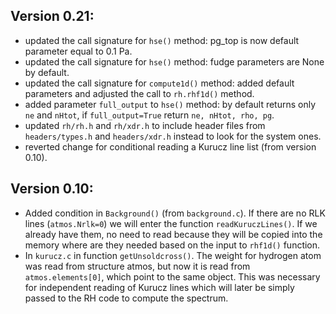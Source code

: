 Version 0.21:
-------------

* updated the call signature for `hse()` method: pg_top is now default parameter equal to 0.1 Pa.
* updated the call signature for `hse()` method: fudge parameters are None by default.
* updated the call signature for `compute1d()` method: added default parameters and adjusted the call to `rh.rhf1d()` method.
* added parameter `full_output` to `hse()` method: by default returns only `ne` and `nHtot`, if `full_output=True` return `ne, nHtot, rho, pg`.
* updated `rh/rh.h` and `rh/xdr.h` to include header files from `headers/types.h` and `headers/xdr.h` instead to look for the system ones.
* reverted change for conditional reading a Kurucz line list (from version 0.10).

Version 0.10:
-------------

* Added condition in `Background()` (from `background.c`). If there are no RLK lines (`atmos.Nrlk=0`) we will enter the function `readKuruczLines()`. If we already have them, no need to read because they will be copied into the memory where are they needed based on the input to `rhf1d()` function.
* In `kurucz.c` in function `getUnsoldcross()`. The weight for hydrogen atom was read from structure atmos, but now it is read from `atmos.elements[0]`, which point to the same object. This was necessary for independent reading of Kurucz lines which will later be simply passed to the RH code to compute the spectrum.
